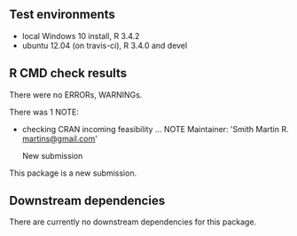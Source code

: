 ## Test environments
* local Windows 10 install, R 3.4.2
* ubuntu 12.04 (on travis-ci), R 3.4.0 and devel

## R CMD check results
There were no ERRORs, WARNINGs.

There was 1 NOTE:

* checking CRAN incoming feasibility ... NOTE
  Maintainer: 'Smith Martin R. <martins@gmail.com>'
  
  New submission
  
This package is a new submission.

## Downstream dependencies
There are currently no downstream dependencies for this package.
